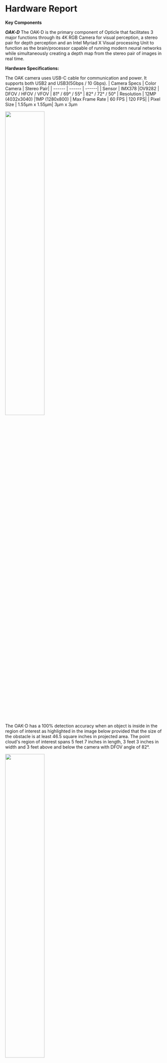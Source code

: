 # Hardware Report


__Key Components__

___OAK-D___
The OAK-D is the primary component of Opticle that facilitates 3 major functions through its 4K RGB Camera for visual perception, a stereo pair for depth perception and an Intel Myriad X Visual processing Unit to function as the brain/processor capable of running modern neural networks while simultaneously creating a depth map from the stereo pair of images in real time.

__Hardware Specifications:__

The OAK camera uses USB-C cable for communication and power. It supports both USB2 and USB3(5Gbps / 10 Gbps).
| Camera Specs | Color Camera | Stereo Pair|
| ------ | ------ | ------|
| Sensor | IMX378 |OV9282
| DFOV / HFOV / VFOV | 81° / 69° / 55° | 82° / 72° / 50°
| Resolution | 12MP (4032x3040) |1MP (1280x800)
| Max Frame Rate | 60 FPS | 120 FPS|
| Pixel Size |  1.55µm x 1.55µm| 3µm x 3µm

<img src="https://github.com/amg1998/BUSeniorDesign-Opticle-21-22/blob/main/images/oakd.png" width=50% height=50%>


The OAK-D has a 100% detection accuracy when an object is inside in the region of interest as highlighted in the image below provided that the size of the obstacle is at least 46.5 square inches in projected area. The point cloud's region of interest spans 5 feet 7 inches in length, 3 feet 3 inches in width and 3 feet above and below the camera with DFOV angle of 82°.

<img src="https://github.com/amg1998/BUSeniorDesign-Opticle-21-22/blob/main/images/roifinal.png" width=50% height=50%>

___Raspberry Pi 4B___

The Raspberry Pi 4B is the brain of the device that connects all the different components together. Firstly, with 2 USB ports, it is connected to a 10000maH power bank (5V) and the OAK-D camera to receive the video feed and produce actionable feedback such as haptic and auditory output. 

<img src="https://github.com/amg1998/BUSeniorDesign-Opticle-21-22/blob/main/images/raspberry%20pi.png" width=50% height=50%>

___Wrist Mount___

While the OAK-D, Power Source and the Raspberry Pi 4B will be on the chest mount that the user be equipped with, there is also a 2nd wrist mount component that the user will wear like a watch. The wrist mount is equipped with a LRA motor that sits on the base of the mount and a raspberry pi zero that sits in the hollow region between the roof and the base. The raspberry pi zero will interface with the raspberry pi 4B where the LRA motor will vibrate if an object is present inside the point cloud region of 2mx1mx1.7m.

<img src="https://github.com/amg1998/BUSeniorDesign-Opticle-21-22/blob/main/images/wristmount.png" width=20% height=20%>

__Required CAD Files__

Select components were constructed on OnShape(CAD Software) and the files are attached below in the case that the reader requires personal customization.

| Part | CAD File |
| ------ | ------ |
| Wrist Mount | [Wrist Mount CAD](WristMount.step) |
| Pi Holder + Switch | [Pi Holder CAD](piholder.step)|
| PowerBank + Raspberry Pi Holder | [Holder CAD](powerbankholder.step)
| OAK-D Go Pro Mount | [OAK-D Mount CAD ](powerbankholder.step)

__Schematic Diagram__

Below is the overall schematic of Opticle and how the various components interact with each other;
<img src="https://github.com/amg1998/BUSeniorDesign-Opticle-21-22/blob/main/images/schematics%20diagram.png" width=50% height=50%>

__Bill of Materials__


Many of the components were purchased from vendors as the software was the primary focus of this project. Attached below is the bill of materials.
| Part | CAD File |Purpose | Quantity | Price |
| ------ | ------ | ------ | ------ | ------ |
| OAK-D Camera| [OpenCV](https://store.opencv.ai/products/oak-d) | For  visual and depth perception | 1 | $199.00|
| Go Pro Chest Mount | [Amazon](https://www.amazon.com/Chest-Belt-Strap-Harness-Mount/dp/B089LJC6LW/)|To secure components onto the user | 1 | $33.70|
| LRA Motors | [Amazon](https://www.digikey.com/en/products/detail/vybronics-inc/VG0840001D/15220809?s) | To produce haptic  feedback based on video output| 2 | $5.99|
| Raspberry Pi Sugar| [Amazon](https://www.amazon.com/Portable-Pwnagotchi-Raspberry-Accessories-handhold/dp/B09MJ8SCGD/)| Power source for the Raspberry Pi Zero | 1 | $33.99|
| Portable Charger| [Amazon](https://www.amazon.com/10400mAh-Portable-Charger-External-Compatible/dp/B07JYYRT7T/) | To power Raspberry Pi and OAK-D | 1 | $15.99|
| Raspberry Pi Zero| [Amazon](https://www.amazon.com/Raspberry-Pi-Zero-Wireless-model/dp/B06XFZC3BX/)|Placed on the wrist mount and interfaces with primary Pi 4| 1 | $10.00|
| Raspberry Pi 4B | [Amazon](https://www.amazon.com/Raspberry-Pi-Computer-Suitable-Workstation/dp/B0899VXM8F/)|Primary processing unit of the system | 1 | $195.00|
| Barell USB Connector| [Amazon](https://www.amazon.com/2-5mm-Barrel-Connector-Charge-CableCC/dp/B00ZUDXMK2/)|Connect the OAK-D to powersource| 1 | $6.00|
|Total||||$499.67|


__Power Consumption__


| Product | Amps(A) | Volts(V)| Capacity(maH)|Produces/Requires|
| ------ | ------ | ------| ------ | ------|
| OAK-D | 3 | N/A | 5 | Requires
| Raspberry Pi 4B | 5.1 | N/A | 5 | Requires
| PowerBank | 3 | 10000 | 5 | Produces
| Raspberry Pi Zero | 0.8 | N/A | 5 | Requires
| Raspberry Pi Sugar | 2 | 1200 | 5 | Produces

__Power Capacity Calculations__

| Part | Capacity |
| ------ | ------ |
| Power Bank  | 10000mAH / 3000mA  = 3.33 Hours ~ 3 Hours and 20 Minutes |
| Raspberry Pi Sugar  | 1200 mAH / 800 mA = 1.5 Hours ~ 1 Hour and 30 Minutes|
| Titanium AfterShockz | Roughly 6 Hours on Full Charge|

Since the system cant produce haptic feedback without the Raspberry Pi zero interfacing with the Raspberry Pi 4, the total duration that the system can remain portable is **1 Hour and 30 Minutes.**


__Weight of Product__

|Item | Weight(g)|
| ------ | ------ |
|OAK-D Camera | 42.52|
|Go Pro Chest Mount |229.06|
|Raspberry Pi 4B |45.36|
|Raspberry Pi Zero |8.79|
|Pi Sugar |39.50|
|10000 maH Power Bank| 178.62|
|Titanium AfterShockz Headphones| 36.20|
|LRA motor |2.50|
|Total |580.50|

__Final Assembly of Product__ 
Below is a visual of the front and back 
<img src="https://github.com/amg1998/BUSeniorDesign-Opticle-21-22/blob/main/images/assembledmount%20diagram.png" width=500px height=500px> <img src="https://github.com/amg1998/BUSeniorDesign-Opticle-21-22/blob/main/images/IMG_3135.png" width=500px height=500px>



